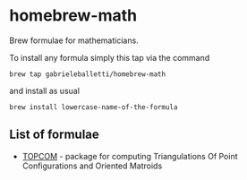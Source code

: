 # homebrew-math
Brew formulae for mathematicians.

To install any formula simply this tap via the command

    brew tap gabrieleballetti/homebrew-math

and install as usual

    brew install lowercase-name-of-the-formula

## List of formulae

- [TOPCOM](http://www.rambau.wm.uni-bayreuth.de/TOPCOM/) - package for computing Triangulations Of Point Configurations and Oriented Matroids
